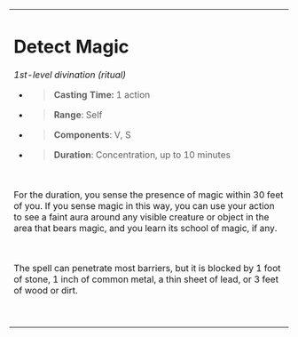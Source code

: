 
<table><tbody><tr class="odd"><td><h1 id="detect-magic"><strong>Detect Magic</strong></h1><p><em>1st-level divination (ritual)</em></p><ul><li><blockquote><p><strong>Casting Time:</strong> 1 action</p></blockquote></li><li><blockquote><p><strong>Range</strong>: Self</p></blockquote></li><li><blockquote><p><strong>Components</strong>: V, S</p></blockquote></li><li><blockquote><p><strong>Duration</strong>: Concentration, up to 10 minutes</p></blockquote></li></ul><p> </p><p>For the duration, you sense the presence of magic within 30 feet of you. If you sense magic in this way, you can use your action to see a faint aura around any visible creature or object in the area that bears magic, and you learn its school of magic, if any.</p><p> </p><p>The spell can penetrate most barriers, but it is blocked by 1 foot of stone, 1 inch of common metal, a thin sheet of lead, or 3 feet of wood or dirt.</p><p> </p></td></tr></tbody></table>